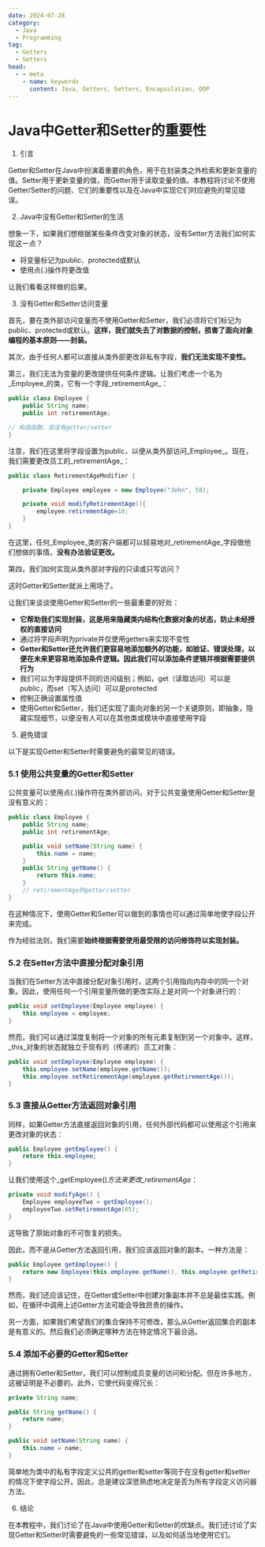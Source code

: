 ```yaml
---
date: 2024-07-28
category:
  - Java
  - Programming
tag:
  - Getters
  - Setters
head:
  - - meta
    - name: keywords
      content: Java, Getters, Setters, Encapsulation, OOP
---
```

# Java中Getter和Setter的重要性

1. 引言

Getter和Setter在Java中扮演着重要的角色，用于在封装类之外检索和更新变量的值。Setter用于更新变量的值，而Getter用于读取变量的值。本教程将讨论不使用Getter/Setter的问题、它们的重要性以及在Java中实现它们时应避免的常见错误。

2. Java中没有Getter和Setter的生活

想象一下，如果我们想根据某些条件改变对象的状态，没有Setter方法我们如何实现这一点？

- 将变量标记为public、protected或默认
- 使用点(.)操作符更改值

让我们看看这样做的后果。

3. 没有Getter和Setter访问变量

首先，要在类外部访问变量而不使用Getter和Setter，我们必须将它们标记为public、protected或默认。**这样，我们就失去了对数据的控制，损害了面向对象编程的基本原则——封装。**

其次，由于任何人都可以直接从类外部更改非私有字段，**我们无法实现不变性。**

第三，我们无法为变量的更改提供任何条件逻辑。让我们考虑一个名为_Employee_的类，它有一个字段_retirementAge_：

```java
public class Employee {
    public String name;
    public int retirementAge;

// 构造函数，但没有getter/setter
}
```

注意，我们在这里将字段设置为public，以便从类外部访问_Employee_。现在，我们需要更改员工的_retirementAge_：

```java
public class RetirementAgeModifier {

    private Employee employee = new Employee("John", 58);

    private void modifyRetirementAge(){
        employee.retirementAge=18;
    }
}
```

在这里，任何_Employee_类的客户端都可以轻易地对_retirementAge_字段做他们想做的事情。**没有办法验证更改。**

第四，我们如何实现从类外部对字段的只读或只写访问？

这时Getter和Setter就派上用场了。

让我们来谈谈使用Getter和Setter的一些最重要的好处：

- **它帮助我们实现封装，这是用来隐藏类内结构化数据对象的状态，防止未经授权的直接访问**
- 通过将字段声明为private并仅使用getters来实现不变性
- **Getter和Setter还允许我们更容易地添加额外的功能，如验证、错误处理，以便在未来更容易地添加条件逻辑。因此我们可以添加条件逻辑并根据需要提供行为**
- 我们可以为字段提供不同的访问级别；例如，get（读取访问）可以是public，而set（写入访问）可以是protected
- 控制正确设置属性值
- 使用Getter和Setter，我们还实现了面向对象的另一个关键原则，即抽象，隐藏实现细节，以便没有人可以在其他类或模块中直接使用字段

5. 避免错误

以下是实现Getter和Setter时需要避免的最常见的错误。

### 5.1 使用公共变量的Getter和Setter

公共变量可以使用点(.)操作符在类外部访问。对于公共变量使用Getter和Setter是没有意义的：

```java
public class Employee {
    public String name;
    public int retirementAge;

    public void setName(String name) {
        this.name = name;
    }
    public String getName() {
        return this.name;
    }
    // retirementAge的getter/setter
}
```

在这种情况下，使用Getter和Setter可以做到的事情也可以通过简单地使字段公开来完成。

作为经验法则，我们需要**始终根据需要使用最受限的访问修饰符以实现封装。**

### 5.2 在Setter方法中直接分配对象引用

当我们在Setter方法中直接分配对象引用时，这两个引用指向内存中的同一个对象。因此，使用任何一个引用变量所做的更改实际上是对同一个对象进行的：

```java
public void setEmployee(Employee employee) {
    this.employee = employee;
}
```

然而，我们可以通过深度复制将一个对象的所有元素复制到另一个对象中。这样，_this_对象的状态就独立于现有的（传递的）员工对象：

```java
public void setEmployee(Employee employee) {
    this.employee.setName(employee.getName());
    this.employee.setRetirementAge(employee.getRetirementAge());
}
```

### 5.3 直接从Getter方法返回对象引用

同样，如果Getter方法直接返回对象的引用，任何外部代码都可以使用这个引用来更改对象的状态：

```java
public Employee getEmployee() {
    return this.employee;
}
```

让我们使用这个_getEmployee()_方法来更改_retirementAge_：

```java
private void modifyAge() {
    Employee employeeTwo = getEmployee();
    employeeTwo.setRetirementAge(65);
}
```

这导致了原始对象的不可恢复的损失。

因此，而不是从Getter方法返回引用，我们应该返回对象的副本。一种方法是：

```java
public Employee getEmployee() {
    return new Employee(this.employee.getName(), this.employee.getRetirementAge());
}
```

然而，我们还应该记住，在Getter或Setter中创建对象副本并不总是最佳实践。例如，在循环中调用上述Getter方法可能会导致昂贵的操作。

另一方面，如果我们希望我们的集合保持不可修改，那么从Getter返回集合的副本是有意义的。然后我们必须确定哪种方法在特定情况下最合适。

### 5.4 添加不必要的Getter和Setter

通过拥有Getter和Setter，我们可以控制成员变量的访问和分配。但在许多地方，这被证明是不必要的。此外，它使代码变得冗长：

```java
private String name;

public String getName() {
    return name;
}

public void setName(String name) {
    this.name = name;
}
```

简单地为类中的私有字段定义公共的getter和setter等同于在没有getter和setter的情况下使字段公开。因此，总是建议深思熟虑地决定是否为所有字段定义访问器方法。

6. 结论

在本教程中，我们讨论了在Java中使用Getter和Setter的优缺点。我们还讨论了实现Getter和Setter时需要避免的一些常见错误，以及如何适当地使用它们。